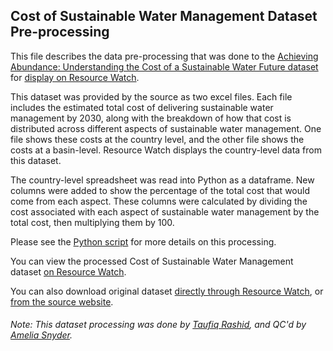 ## Cost of Sustainable Water Management Dataset Pre-processing
This file describes the data pre-processing that was done to the [Achieving Abundance: Understanding the Cost of a Sustainable Water Future dataset](https://www.wri.org/resources/data-sets/achieving-abundance) for [display on Resource Watch](https://resourcewatch.org/data/explore/wat064-Cost-of-Sustainable-Water-Management).

This dataset was provided by the source as two excel files. Each file includes the estimated total cost of delivering sustainable water management by 2030, along with the breakdown of how that cost is distributed across different aspects of sustainable water management. One file shows these costs at the country level, and the other file shows the costs at a basin-level. Resource Watch displays the country-level data from this dataset.

The country-level spreadsheet was read into Python as a dataframe. New columns were added to show the percentage of the total cost that would come from each aspect. These columns were calculated by dividing the cost associated with each aspect of sustainable water management by the total cost, then multiplying them by 100.

Please see the [Python script](https://github.com/resource-watch/data-pre-processing/blob/taufiq/wat_064_cost_of_sustainable_water_management/wat_064_cost_of_sustainable_water_management_processing.py) for more details on this processing.

You can view the processed Cost of Sustainable Water Management dataset [on Resource Watch](https://resourcewatch.org/data/explore/wat064-Cost-of-Sustainable-Water-Management).

You can also download original dataset [directly through Resource Watch](http://wri-public-data.s3.amazonaws.com/resourcewatch/wat_064_cost_of_sustainable_water_management_edit.zip), or [from the source website](https://www.wri.org/resources/data-sets/achieving-abundance).

###### Note: This dataset processing was done by [Taufiq Rashid](https://www.wri.org/profile/taufiq-rashid), and QC'd by [Amelia Snyder](https://www.wri.org/profile/amelia-snyder).
